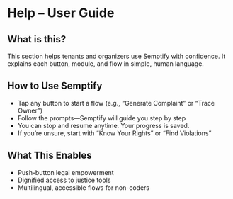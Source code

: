 # Help – User Guide

## What is this?
This section helps tenants and organizers use Semptify with confidence. It explains each button, module, and flow in simple, human language.

## How to Use Semptify
- Tap any button to start a flow (e.g., “Generate Complaint” or “Trace Owner”)
- Follow the prompts—Semptify will guide you step by step
- You can stop and resume anytime. Your progress is saved.
- If you’re unsure, start with “Know Your Rights” or “Find Violations”

## What This Enables
- Push-button legal empowerment
- Dignified access to justice tools
- Multilingual, accessible flows for non-coders
